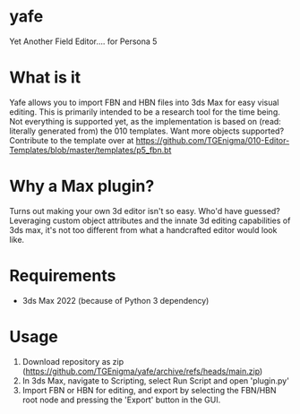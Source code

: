 # yafe
Yet Another Field Editor.... for Persona 5

# What is it
Yafe allows you to import FBN and HBN files into 3ds Max for easy visual editing. This is primarily intended to be a research tool for the time being.
Not everything is supported yet, as the implementation is based on (read: literally generated from) the 010 templates.
Want more objects supported? Contribute to the template over at https://github.com/TGEnigma/010-Editor-Templates/blob/master/templates/p5_fbn.bt

# Why a Max plugin?
Turns out making your own 3d editor isn't so easy. Who'd have guessed?
Leveraging custom object attributes and the innate 3d editing capabilities of 3ds max, it's not too different from what a handcrafted editor would look like.

# Requirements
* 3ds Max 2022 (because of Python 3 dependency)

# Usage
1. Download repository as zip (https://github.com/TGEnigma/yafe/archive/refs/heads/main.zip)
2. In 3ds Max, navigate to Scripting, select Run Script and open 'plugin.py'
3. Import FBN or HBN for editing, and export by selecting the FBN/HBN root node and pressing the 'Export' button in the GUI.
